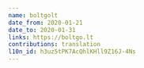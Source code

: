 ```yaml
---
name: boltgolt
date_from: 2020-01-21
date_to: 2020-01-31
links: https://boltgo.lt
contributions: translation
l10n_id: h3uz5tPK7AcQhlKHll9Z16J-4Ns
---
```


